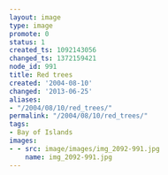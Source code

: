 ```yaml
---
layout: image
type: image
promote: 0
status: 1
created_ts: 1092143056
changed_ts: 1372159421
node_id: 991
title: Red trees
created: '2004-08-10'
changed: '2013-06-25'
aliases:
- "/2004/08/10/red_trees/"
permalink: "/2004/08/10/red_trees/"
tags:
- Bay of Islands
images:
- - src: image/images/img_2092-991.jpg
    name: img_2092-991.jpg
---
```


